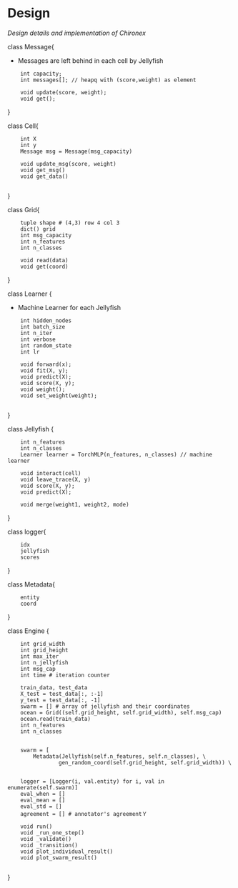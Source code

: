 # Design
*Design details and implementation of Chironex*

 
class Message{
* Messages are left behind in each cell by Jellyfish
```
    int capacity;
    int messages[]; // heapq with (score,weight) as element
    
    void update(score, weight); 
    void get();
```

}

class Cell{
```
    int X 
    int y 
    Message msg = Message(msg_capacity)
    
    void update_msg(score, weight)
    void get_msg()
    void get_data()
    
```    
}

class Grid{
```
    tuple shape # (4,3) row 4 col 3 
    dict() grid 
    int msg_capacity 
    int n_features 
    int n_classes 
    
    void read(data)
    void get(coord)
```
}

class Learner {
* Machine Learner for each Jellyfish 
 
``` 
    int hidden_nodes
    int batch_size
    int n_iter
    int verbose
    int random_state
    int lr
    
    void forward(x);
    void fit(X, y);
    void predict(X);
    void score(X, y);
    void weight();
    void set_weight(weight);
    
```
}


class Jellyfish {
```
    int n_features
    int n_classes
    Learner learner = TorchMLP(n_features, n_classes) // machine learner
    
    void interact(cell)
    void leave_trace(X, y)
    void score(X, y);
    void predict(X);
    
    void merge(weight1, weight2, mode)
```

}

class logger{
```
    idx
    jellyfish
    scores
```
}

class Metadata{
```
    entity
    coord
```
}


class Engine {
```
    int grid_width 
    int grid_height 
    int max_iter 
    int n_jellyfish
    int msg_cap 
    int time # iteration counter

    train_data, test_data
    X_test = test_data[:, :-1]
    y_test = test_data[:, -1]
    swarm = [] # array of jellyfish and their coordinates
    ocean = Grid((self.grid_height, self.grid_width), self.msg_cap)
    ocean.read(train_data)
    int n_features 
    int n_classes 


    swarm = [
        Metadata(Jellyfish(self.n_features, self.n_classes), \
                gen_random_coord(self.grid_height, self.grid_width)) \


    logger = [Logger(i, val.entity) for i, val in enumerate(self.swarm)]
    eval_when = []
    eval_mean = []
    eval_std = []
    agreement = [] # annotator's agreementＹ
    
    void run()
    void _run_one_step()
    void _validate()
    void _transition()
    void plot_individual_result()
    void plot_swarm_result()
    
```
}



